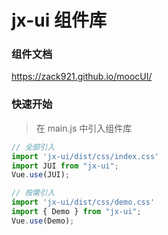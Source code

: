 
# jx-ui 组件库

### 组件文档
https://zack921.github.io/moocUI/

### 快速开始

> 在 main.js 中引入组件库
```javascript
// 全部引入
import 'jx-ui/dist/css/index.css'
import JUI from "jx-ui";
Vue.use(JUI);

// 按需引入
import 'jx-ui/dist/css/demo.css'
import { Demo } from "jx-ui";
Vue.use(Demo);
```
